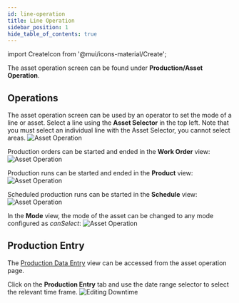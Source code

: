 ```yaml
---
id: line-operation
title: Line Operation
sidebar_position: 1
hide_table_of_contents: true
---
```

import CreateIcon from '@mui/icons-material/Create';

The asset operation screen can be found under **Production/Asset Operation**.

## Operations
The asset operation screen can be used by an operator to set the mode of a line or asset. Select a line using the **Asset Selector** in the top left.
Note that you must select an individual line with the Asset Selector, you cannot select areas.
![Asset Operation](/img/36.png)

Production orders can be started and ended in the **Work Order** view:
![Asset Operation](/img/51.png)

Production runs can be started and ended in the **Product** view: 
![Asset Operation](/img/52.png)

Scheduled production runs can be started in the **Schedule** view:
![Asset Operation](/img/50.png)

In the **Mode** view, the mode of the asset can be changed to any mode configured as *canSelect*:
![Asset Operation](/img/53.png)

## Production Entry
The [Production Data Entry](docs/products/ops/production-data-entry.md) view can be accessed from the asset operation page. 

Click on the <CreateIcon fontSize="small" /> **Production Entry** tab and use the date range selector to select the relevant time frame.
   ![Editing Downtime](/img/54.png)
